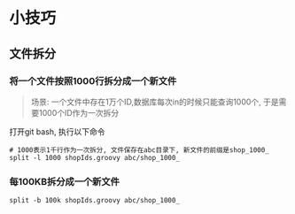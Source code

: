 # 小技巧

## 文件拆分
### 将一个文件按照1000行拆分成一个新文件
> 场景: 一个文件中存在1万个ID,数据库每次in的时候只能查询1000个, 于是需要1000个ID作为一次拆分

打开git bash, 执行以下命令
```
# 1000表示1千行作为一次拆分, 文件保存在abc目录下, 新文件的前缀是shop_1000_
split -l 1000 shopIds.groovy abc/shop_1000_
```

### 每100KB拆分成一个新文件
```
split -b 100k shopIds.groovy abc/shop_1000_
```
